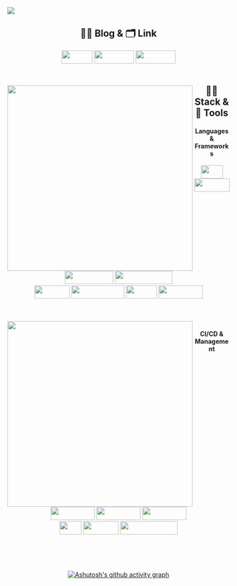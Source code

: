 <img src="https://capsule-render.vercel.app/api?type=waving&color=auto&height=200&section=header&text=Backend%20Radiographer&fontSize=70" /><div align="center">

## ✍🏻 Blog & 🗂 Link
<div align="center">
<a href="https://radpro.tistory.com/"><img width="70" height="30" src="https://img.shields.io/badge/-Tstory-%23A0522D?style=flat-square&logo=Storyblok&logoColor=white"/></a> 
<a href="https://www.notion.so/70c13d70d85c4c7e908819d4ecc18ff7"><img width="90" height="30" src="https://img.shields.io/badge/-Notion-%23FFF5EE?style=flat-square&logo=Notion&logoColor=black"/></a>
<a href="https://funny-jacket-871.notion.site/Portfolio-070d4434188140d68f48024b84d36e9c"><img width="90" height="30" src="https://img.shields.io/badge/-Portfolio-%23B22222?style=flat-square&logo=PowerPages&logoColor=white"/></a>

<br/>
<br/>
<div align="center">
  <img align="left" width="420" src="http://mazassumnida.wtf/api/v2/generate_badge?boj=nyong9221"/>
  
## 👩‍🚀 Stack & 🚀 Tools
#### Languages & Frameworks
<img width="50" height="30" src="https://img.shields.io/badge/-Java-%23F08080?style=flat-square&logo=JAVA&logoColor=white"/></a>
<img width="80" height="30" src="https://img.shields.io/badge/-Spring-%2332CD32?style=flat-square&logo=Spring&logoColor=white"/></a> 
<img width="110" height="30" src="https://img.shields.io/badge/-SpringBoot-%237CFC00?style=flat-square&logo=Springboot&logoColor=white"/></a> 
<img width="130" height="30" src="https://img.shields.io/badge/-SpringSecurity-brightgreen?style=flat-square&logo=Springsecurity&logoColor=white"/></a>
<br/>
<img width="80" height="30" src="https://img.shields.io/badge/-MySQL-%23FFA500?style=flat-square&logo=mysql&logoColor=white"/></a>
<img width="120" height="30" src="https://img.shields.io/badge/-React--Native-%231E90FF?style=flat-square&logo=react&logoColor=white"/></a>
<img width="70" height="30" src="https://img.shields.io/badge/-Expo-%23696969?style=flat-square&logo=Expo&logoColor=white"/></a>
<img width="100" height="30" src="https://img.shields.io/badge/-Firebase-%23FFCA28?style=flat-square&logo=firebase&logoColor=white"/></a>
</div>
<br/>
<br/>

<img align="left" width="420" src="https://github-readme-stats-git-masterrstaa-rickstaa.vercel.app/api?username=pnuhct&count_private=true&show_icons=true&theme=tokyonight"/>
<div align="center">
  
#### CI/CD & Management
<img width="100" height="30" src="https://img.shields.io/badge/-AWS%20EC2-%23FF4500?style=flat-square&logo=AmazonEC2&logoColor=white"/></a> <img width="100" height="30" src="https://img.shields.io/badge/-AWS%20S3-%2300CED1?style=flat-square&logo=AmazonS3&logoColor=white"/></a> <img width="100" height="30" src="https://img.shields.io/badge/-AWS%20RDS-%234169E1?style=flat-square&logo=AmazonRDS&logoColor=white"/></a>
<br/>
<img width="50" height="30" src="https://img.shields.io/badge/-Git-%239370DB?style=flat-square&logo=Git&logoColor=white"/></a>
<img width="80" height="30" src="https://img.shields.io/badge/-GitHub-%234B0082?style=flat-square&logo=Github&logoColor=white"/></a>
<img width="130" height="30" src="https://img.shields.io/badge/-GitHub%20Actions-%23191970?style=flat-square&logo=GithubActions&logoColor=white"/></a>
<br/>
</div>

<br/>
<br/>
<br/>
  
[![Ashutosh's github activity graph](https://github-readme-activity-graph.cyclic.app/graph?username=PNUHCT&theme=tokyo-night)](https://github.com/ashutosh00710/github-readme-activity-graph)
